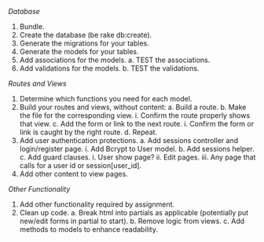 *Database*
1. Bundle.
2. Create the database (be rake db:create).
3. Generate the migrations for your tables.
4. Generate the models for your tables.
5. Add associations for the models.
  a. TEST the associations.
6. Add validations for the models.
  b. TEST the validations.

*Routes and Views*
1. Determine which functions you need for each model.
2. Build your routes and views, without content:
  a. Build a route.
  b. Make the file for the corresponding view.
    i. Confirm the route properly shows that view.
  c. Add the form or link to the next route.
    i. Confirm the form or link is caught by the right route.
  d. Repeat.
3. Add user authentication protections.
  a. Add sessions controller and login/register page.
    i. Add Bcrypt to User model.
  b. Add sessions helper.
  c. Add guard clauses.
    i. User show page?
    ii. Edit pages.
    iii. Any page that calls for a user id or session[user_id].
4. Add other content to view pages.

*Other Functionality*
1. Add other functionality required by assignment.
2. Clean up code.
  a. Break html into partials as applicable (potentially put new/edit forms in partial to start).
  b. Remove logic from views.
  c. Add methods to models to enhance readability.

